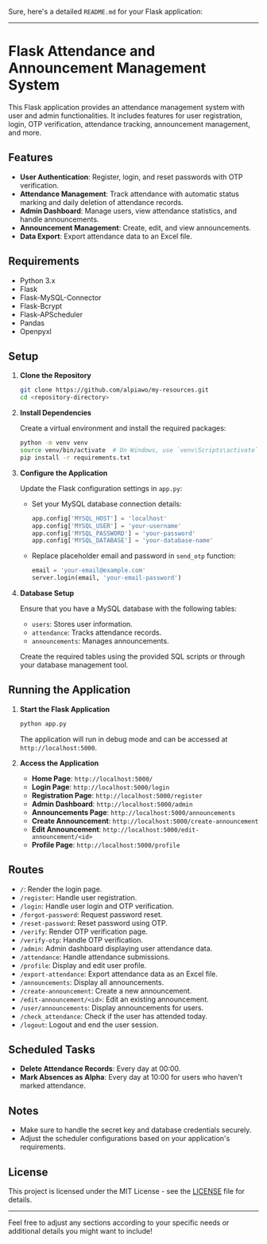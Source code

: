 Sure, here's a detailed `README.md` for your Flask application:

---

# Flask Attendance and Announcement Management System

This Flask application provides an attendance management system with user and admin functionalities. It includes features for user registration, login, OTP verification, attendance tracking, announcement management, and more.

## Features

- **User Authentication**: Register, login, and reset passwords with OTP verification.
- **Attendance Management**: Track attendance with automatic status marking and daily deletion of attendance records.
- **Admin Dashboard**: Manage users, view attendance statistics, and handle announcements.
- **Announcement Management**: Create, edit, and view announcements.
- **Data Export**: Export attendance data to an Excel file.

## Requirements

- Python 3.x
- Flask
- Flask-MySQL-Connector
- Flask-Bcrypt
- Flask-APScheduler
- Pandas
- Openpyxl

## Setup

1. **Clone the Repository**

   ```bash
   git clone https://github.com/alpiawo/my-resources.git
   cd <repository-directory>
   ```

2. **Install Dependencies**

   Create a virtual environment and install the required packages:

   ```bash
   python -m venv venv
   source venv/bin/activate  # On Windows, use `venv\Scripts\activate`
   pip install -r requirements.txt
   ```

3. **Configure the Application**

   Update the Flask configuration settings in `app.py`:

   - Set your MySQL database connection details:
     ```python
     app.config['MYSQL_HOST'] = 'localhost'
     app.config['MYSQL_USER'] = 'your-username'
     app.config['MYSQL_PASSWORD'] = 'your-password'
     app.config['MYSQL_DATABASE'] = 'your-database-name'
     ```

   - Replace placeholder email and password in `send_otp` function:
     ```python
     email = 'your-email@example.com'
     server.login(email, 'your-email-password')
     ```

4. **Database Setup**

   Ensure that you have a MySQL database with the following tables:

   - `users`: Stores user information.
   - `attendance`: Tracks attendance records.
   - `announcements`: Manages announcements.

   Create the required tables using the provided SQL scripts or through your database management tool.

## Running the Application

1. **Start the Flask Application**

   ```bash
   python app.py
   ```

   The application will run in debug mode and can be accessed at `http://localhost:5000`.

2. **Access the Application**

   - **Home Page**: `http://localhost:5000/`
   - **Login Page**: `http://localhost:5000/login`
   - **Registration Page**: `http://localhost:5000/register`
   - **Admin Dashboard**: `http://localhost:5000/admin`
   - **Announcements Page**: `http://localhost:5000/announcements`
   - **Create Announcement**: `http://localhost:5000/create-announcement`
   - **Edit Announcement**: `http://localhost:5000/edit-announcement/<id>`
   - **Profile Page**: `http://localhost:5000/profile`

## Routes

- `/`: Render the login page.
- `/register`: Handle user registration.
- `/login`: Handle user login and OTP verification.
- `/forgot-password`: Request password reset.
- `/reset-password`: Reset password using OTP.
- `/verify`: Render OTP verification page.
- `/verify-otp`: Handle OTP verification.
- `/admin`: Admin dashboard displaying user attendance data.
- `/attendance`: Handle attendance submissions.
- `/profile`: Display and edit user profile.
- `/export-attendance`: Export attendance data as an Excel file.
- `/announcements`: Display all announcements.
- `/create-announcement`: Create a new announcement.
- `/edit-announcement/<id>`: Edit an existing announcement.
- `/user/announcements`: Display announcements for users.
- `/check_attendance`: Check if the user has attended today.
- `/logout`: Logout and end the user session.

## Scheduled Tasks

- **Delete Attendance Records**: Every day at 00:00.
- **Mark Absences as Alpha**: Every day at 10:00 for users who haven't marked attendance.

## Notes

- Make sure to handle the secret key and database credentials securely.
- Adjust the scheduler configurations based on your application's requirements.

## License

This project is licensed under the MIT License - see the [LICENSE](LICENSE) file for details.

---

Feel free to adjust any sections according to your specific needs or additional details you might want to include!
